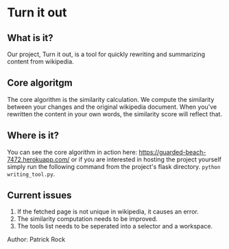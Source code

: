Turn it out
=======

What is it?
----------

Our project, Turn it out, is a tool for quickly rewriting and summarizing 
content from wikipedia.


Core algoritgm
--------
The core algorithm is the similarity calculation. We compute the similarity
between your changes and the original wikipedia document. When you've rewritten
the content in your own words, the similarity score will reflect that.


Where is it?
------
You can see the core algorithm in action here: https://guarded-beach-7472.herokuapp.com/ or if you are interested in hosting the project yourself simply run the following command from the project's flask directory. `python writing_tool.py`.


Current issues
---------
1. If the fetched page is not unique in wikipedia, it causes an error. 
2. The similarity computation needs to be improved.
3. The tools list needs to be seperated into a selector and a workspace.


Author: Patrick Rock
